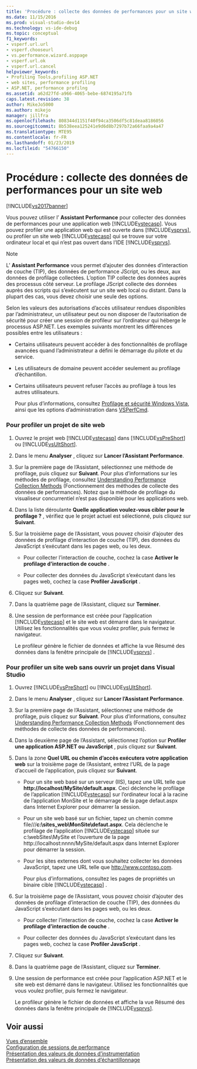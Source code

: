 ```yaml
---
title: 'Procédure : collecte des données de performances pour un site web | Microsoft Docs'
ms.date: 11/15/2016
ms.prod: visual-studio-dev14
ms.technology: vs-ide-debug
ms.topic: conceptual
f1_keywords:
- vsperf.url.url
- vsperf.chooseurl
- vs.performance.wizard.asppage
- vsperf.url.ok
- vsperf.url.cancel
helpviewer_keywords:
- Profiling Tools,profiling ASP.NET
- web sites, performance profiling
- ASP.NET, performance profilng
ms.assetid: a62d27fd-a966-4065-bebe-6874195a71fb
caps.latest.revision: 38
author: MikeJo5000
ms.author: mikejo
manager: jillfra
ms.openlocfilehash: 808344d1151f40f94ca3506df5c81deaa8186056
ms.sourcegitcommit: 8b538eea125241e9d6d8b7297b72a66faa9a4a47
ms.translationtype: MTE95
ms.contentlocale: fr-FR
ms.lasthandoff: 01/23/2019
ms.locfileid: "54766150"
---
```

# <a name="how-to-collect-performance-data-for-a-web-site"></a>Procédure : collecte des données de performances pour un site web
[!INCLUDE[vs2017banner](../includes/vs2017banner.md)]

Vous pouvez utiliser l’ **Assistant Performance** pour collecter des données de performances pour une application web [!INCLUDE[vstecasp](../includes/vstecasp-md.md)]. Vous pouvez profiler une application web qui est ouverte dans [!INCLUDE[vsprvs](../includes/vsprvs-md.md)], ou profiler un site web [!INCLUDE[vstecasp](../includes/vstecasp-md.md)] qui se trouve sur votre ordinateur local et qui n’est pas ouvert dans l’IDE [!INCLUDE[vsprvs](../includes/vsprvs-md.md)].  
  
> [!NOTE]
>  L’ **Assistant Performance** vous permet d’ajouter des données d’interaction de couche (TIP), des données de performance JScript, ou les deux, aux données de profilage collectées. L’option TIP collecte des données auprès des processus côté serveur. Le profilage JScript collecte des données auprès des scripts qui s’exécutent sur un site web local ou distant. Dans la plupart des cas, vous devez choisir une seule des options.  
  
 Selon les valeurs des autorisations d’accès utilisateur rendues disponibles par l’administrateur, un utilisateur peut ou non disposer de l’autorisation de sécurité pour créer une session de profileur sur l’ordinateur qui héberge le processus ASP.NET. Les exemples suivants montrent les différences possibles entre les utilisateurs :  
  
- Certains utilisateurs peuvent accéder à des fonctionnalités de profilage avancées quand l’administrateur a défini le démarrage du pilote et du service.  
  
- Les utilisateurs de domaine peuvent accéder seulement au profilage d’échantillon.  
  
- Certains utilisateurs peuvent refuser l’accès au profilage à tous les autres utilisateurs.  
  
  Pour plus d’informations, consultez [Profilage et sécurité Windows Vista](../profiling/profiling-and-windows-vista-security.md), ainsi que les options d’administration dans [VSPerfCmd](../profiling/vsperfcmd.md).  
  
### <a name="to-profile-a-web-site-project"></a>Pour profiler un projet de site web  
  
1.  Ouvrez le projet web [!INCLUDE[vstecasp](../includes/vstecasp-md.md)] dans [!INCLUDE[vsPreShort](../includes/vspreshort-md.md)] ou [!INCLUDE[vsUltShort](../includes/vsultshort-md.md)].  
  
2.  Dans le menu **Analyser** , cliquez sur **Lancer l’Assistant Performance**.  
  
3.  Sur la première page de l’Assistant, sélectionnez une méthode de profilage, puis cliquez sur **Suivant**. Pour plus d’informations sur les méthodes de profilage, consultez [Understanding Performance Collection Methods](../profiling/understanding-performance-collection-methods.md) (Fonctionnement des méthodes de collecte des données de performances). Notez que la méthode de profilage du visualiseur concurrentiel n’est pas disponible pour les applications web.  
  
4.  Dans la liste déroulante **Quelle application voulez-vous cibler pour le profilage ?** , vérifiez que le projet actuel est sélectionné, puis cliquez sur **Suivant**.  
  
5.  Sur la troisième page de l’Assistant, vous pouvez choisir d’ajouter des données de profilage d’interaction de couche (TIP), des données du JavaScript s’exécutant dans les pages web, ou les deux.  
  
    -   Pour collecter l’interaction de couche, cochez la case **Activer le profilage d’interaction de couche** .  
  
    -   Pour collecter des données du JavaScript s’exécutant dans les pages web, cochez la case **Profiler JavaScript** .  
  
6.  Cliquez sur **Suivant**.  
  
7.  Dans la quatrième page de l’Assistant, cliquez sur **Terminer**.  
  
8.  Une session de performance est créée pour l’application [!INCLUDE[vstecasp](../includes/vstecasp-md.md)] et le site web est démarré dans le navigateur. Utilisez les fonctionnalités que vous voulez profiler, puis fermez le navigateur.  
  
     Le profileur génère le fichier de données et affiche la vue Résumé des données dans la fenêtre principale de [!INCLUDE[vsprvs](../includes/vsprvs-md.md)] .  
  
### <a name="to-profile-a-web-site-without-opening-a-project-in-visual-studio"></a>Pour profiler un site web sans ouvrir un projet dans Visual Studio  
  
1. Ouvrez [!INCLUDE[vsPreShort](../includes/vspreshort-md.md)] ou [!INCLUDE[vsUltShort](../includes/vsultshort-md.md)].  
  
2. Dans le menu **Analyser** , cliquez sur **Lancer l’Assistant Performance**.  
  
3. Sur la première page de l’Assistant, sélectionnez une méthode de profilage, puis cliquez sur **Suivant**. Pour plus d’informations, consultez [Understanding Performance Collection Methods](../profiling/understanding-performance-collection-methods.md) (Fonctionnement des méthodes de collecte des données de performances).  
  
4. Dans la deuxième page de l’Assistant, sélectionnez l’option sur **Profiler une application ASP.NET ou JavaScript** , puis cliquez sur **Suivant**.  
  
5. Dans la zone **Quel URL ou chemin d’accès exécutera votre application web** sur la troisième page de l’Assistant, entrez l’URL de la page d’accueil de l’application, puis cliquez sur **Suivant**.  
  
   - Pour un site web basé sur un serveur (IIS), tapez une URL telle que **http://localhost/MySite/default.aspx**. Ceci déclenche le profilage de l’application [!INCLUDE[vstecasp](../includes/vstecasp-md.md)] sur l’ordinateur local à la racine de l’application MonSite et le démarrage de la page defaut.aspx dans Internet Explorer pour démarrer la session.  
  
   - Pour un site web basé sur un fichier, tapez un chemin comme file///**c:\sites_web\MonSite\defaut.aspx**. Cela déclenche le profilage de l’application [!INCLUDE[vstecasp](../includes/vstecasp-md.md)] située sur c:\webSites\MySite et l’ouverture de la page http://localhost:nnnn/MySite/default.aspx dans Internet Explorer pour démarrer la session.  
  
   - Pour les sites externes dont vous souhaitez collecter les données JavaScript, tapez une URL telle que http://www.contoso.com.  
  
     Pour plus d’informations, consultez les pages de propriétés un binaire cible [!INCLUDE[vstecasp](../includes/vstecasp-md.md)] .  
  
6. Sur la troisième page de l’Assistant, vous pouvez choisir d’ajouter des données de profilage d’interaction de couche (TIP), des données du JavaScript s’exécutant dans les pages web, ou les deux.  
  
   -   Pour collecter l’interaction de couche, cochez la case **Activer le profilage d’interaction de couche** .  
  
   -   Pour collecter des données du JavaScript s’exécutant dans les pages web, cochez la case **Profiler JavaScript** .  
  
7. Cliquez sur **Suivant**.  
  
8. Dans la quatrième page de l’Assistant, cliquez sur **Terminer**.  
  
9. Une session de performance est créée pour l’application ASP.NET et le site web est démarré dans le navigateur. Utilisez les fonctionnalités que vous voulez profiler, puis fermez le navigateur.  
  
     Le profileur génère le fichier de données et affiche la vue Résumé des données dans la fenêtre principale de [!INCLUDE[vsprvs](../includes/vsprvs-md.md)].  
  
## <a name="see-also"></a>Voir aussi  
 [Vues d’ensemble](../profiling/overviews-performance-tools.md)   
 [Configuration de sessions de performance](../profiling/configuring-performance-sessions.md)   
 [Présentation des valeurs de données d’instrumentation](../profiling/understanding-instrumentation-data-values.md)   
 [Présentation des valeurs de données d’échantillonnage](../profiling/understanding-sampling-data-values.md)
